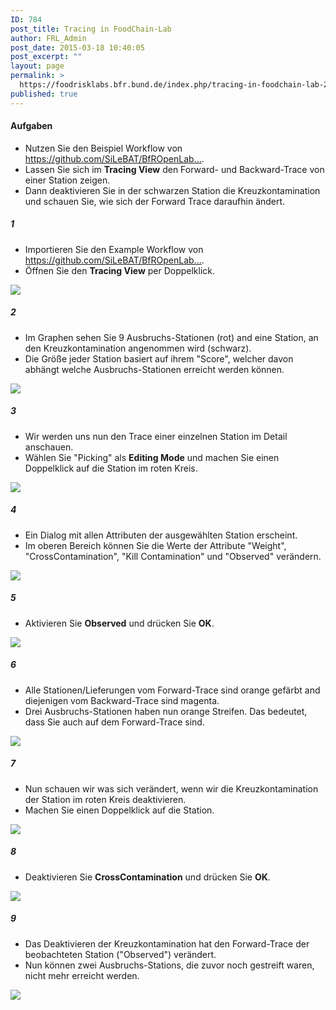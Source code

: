 ```yaml
---
ID: 784
post_title: Tracing in FoodChain-Lab
author: FRL_Admin
post_date: 2015-03-18 10:40:05
post_excerpt: ""
layout: page
permalink: >
  https://foodrisklabs.bfr.bund.de/index.php/tracing-in-foodchain-lab-2/
published: true
---
```

<h4>Aufgaben</h4>
<ul>
<li>Nutzen Sie den Beispiel Workflow von <a href="https://github.com/SiLeBAT/BfROpenLabResources/raw/master/GitHubPages/workflows/FCL_Example.zip" target="_blank">https://github.com/SiLeBAT/BfROpenLab...</a>.</li>
<li>Lassen Sie sich im <b>Tracing View</b> den Forward- und Backward-Trace von einer Station zeigen.</li>
<li>Dann deaktivieren Sie in der schwarzen Station die Kreuzkontamination und schauen Sie, wie sich der Forward Trace daraufhin ändert.</li>
</ul>
<h5>1</h5>
<ul>
<li>Importieren Sie den Example Workflow von <a href="https://github.com/SiLeBAT/BfROpenLabResources/raw/master/GitHubPages/workflows/FCL_Example.zip" target="_blank">https://github.com/SiLeBAT/BfROpenLab...</a>.</li>
<li>Öffnen Sie den <b>Tracing View</b> per Doppelklick.</li>
</ul>
<a href="https://github.com/SiLeBAT/BfROpenLabResources/raw/master/GitHubPages/documents/foodchainlab_tracing/1.png"><img class="aligncenter size-full" src="https://github.com/SiLeBAT/BfROpenLabResources/raw/master/GitHubPages/documents/foodchainlab_tracing/1.png"/></a>
<h5>2</h5>
<ul>
<li>Im Graphen sehen Sie 9 Ausbruchs-Stationen (rot) and eine Station, an den Kreuzkontamination angenommen wird (schwarz).</li>
<li>Die Größe jeder Station basiert auf ihrem "Score", welcher davon abhängt welche Ausbruchs-Stationen erreicht werden können.</li>
</ul>
<a href="https://github.com/SiLeBAT/BfROpenLabResources/raw/master/GitHubPages/documents/foodchainlab_tracing/2.png"><img class="aligncenter size-full" src="https://github.com/SiLeBAT/BfROpenLabResources/raw/master/GitHubPages/documents/foodchainlab_tracing/2.png"/></a>
<h5>3</h5>
<ul>
<li>Wir werden uns nun den Trace einer einzelnen Station im Detail anschauen.</li>
<li>Wählen Sie "Picking" als <b>Editing Mode</b> und machen Sie einen Doppelklick auf die Station im roten Kreis.</li>
</ul>
<a href="https://github.com/SiLeBAT/BfROpenLabResources/raw/master/GitHubPages/documents/foodchainlab_tracing/3.png"><img class="aligncenter size-full" src="https://github.com/SiLeBAT/BfROpenLabResources/raw/master/GitHubPages/documents/foodchainlab_tracing/3.png"/></a>
<h5>4</h5>
<ul>
<li>Ein Dialog mit allen Attributen der ausgewählten Station erscheint.</li>
<li>Im oberen Bereich können Sie die Werte der Attribute "Weight", "CrossContamination", "Kill Contamination" und "Observed" verändern.</li>
</ul>
<a href="https://github.com/SiLeBAT/BfROpenLabResources/raw/master/GitHubPages/documents/foodchainlab_tracing/4.png"><img class="aligncenter size-full" src="https://github.com/SiLeBAT/BfROpenLabResources/raw/master/GitHubPages/documents/foodchainlab_tracing/4.png"/></a>
<h5>5</h5>
<ul>
<li>Aktivieren Sie <b>Observed</b> und drücken Sie <b>OK</b>.</li>
</ul>
<a href="https://github.com/SiLeBAT/BfROpenLabResources/raw/master/GitHubPages/documents/foodchainlab_tracing/5.png"><img class="aligncenter size-full" src="https://github.com/SiLeBAT/BfROpenLabResources/raw/master/GitHubPages/documents/foodchainlab_tracing/5.png"/></a>
<h5>6</h5>
<ul>
<li>Alle Stationen/Lieferungen vom Forward-Trace sind orange gefärbt and diejenigen vom Backward-Trace sind magenta.</li>
<li>Drei Ausbruchs-Stationen haben nun orange Streifen. Das bedeutet, dass Sie auch auf dem Forward-Trace sind.</li>
</ul>
<a href="https://github.com/SiLeBAT/BfROpenLabResources/raw/master/GitHubPages/documents/foodchainlab_tracing/6.png"><img class="aligncenter size-full" src="https://github.com/SiLeBAT/BfROpenLabResources/raw/master/GitHubPages/documents/foodchainlab_tracing/6.png"/></a>
<h5>7</h5>
<ul>
<li>Nun schauen wir was sich verändert, wenn wir die Kreuzkontamination der Station im roten Kreis deaktivieren.</li>
<li>Machen Sie einen Doppelklick auf die Station.</li>
</ul>
<a href="https://github.com/SiLeBAT/BfROpenLabResources/raw/master/GitHubPages/documents/foodchainlab_tracing/7.png"><img class="aligncenter size-full" src="https://github.com/SiLeBAT/BfROpenLabResources/raw/master/GitHubPages/documents/foodchainlab_tracing/7.png"/></a>
<h5>8</h5>
<ul>
<li>Deaktivieren Sie <b>CrossContamination</b> und drücken Sie <b>OK</b>.</li>
</ul>
<a href="https://github.com/SiLeBAT/BfROpenLabResources/raw/master/GitHubPages/documents/foodchainlab_tracing/8.png"><img class="aligncenter size-full" src="https://github.com/SiLeBAT/BfROpenLabResources/raw/master/GitHubPages/documents/foodchainlab_tracing/8.png"/></a>
<h5>9</h5>
<ul>
<li>Das Deaktivieren der Kreuzkontamination hat den Forward-Trace der beobachteten Station ("Observed") verändert.</li>
<li>Nun können zwei Ausbruchs-Stations, die zuvor noch gestreift waren, nicht mehr erreicht werden.</li>
</ul>
<a href="https://github.com/SiLeBAT/BfROpenLabResources/raw/master/GitHubPages/documents/foodchainlab_tracing/9.png"><img class="aligncenter size-full" src="https://github.com/SiLeBAT/BfROpenLabResources/raw/master/GitHubPages/documents/foodchainlab_tracing/9.png"/></a>
